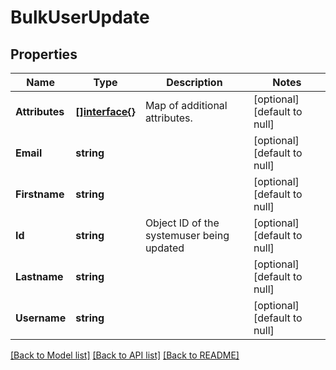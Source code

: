 # BulkUserUpdate

## Properties
Name | Type | Description | Notes
------------ | ------------- | ------------- | -------------
**Attributes** | [**[]interface{}**](interface{}.md) | Map of additional attributes. | [optional] [default to null]
**Email** | **string** |  | [optional] [default to null]
**Firstname** | **string** |  | [optional] [default to null]
**Id** | **string** | Object ID of the systemuser being updated | [optional] [default to null]
**Lastname** | **string** |  | [optional] [default to null]
**Username** | **string** |  | [optional] [default to null]

[[Back to Model list]](../README.md#documentation-for-models) [[Back to API list]](../README.md#documentation-for-api-endpoints) [[Back to README]](../README.md)


